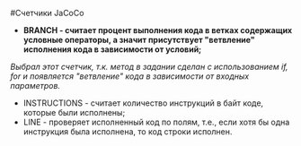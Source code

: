 #Cчетчики JaCoCo
* **BRANCH - считает процент выполнения кода в ветках содержащих условные операторы, а значит присутствует "ветвление" исполнения кода в зависимости от условий;**  

*Выбрал этот счетчик, т.к. метод в задании сделан с использованием if, for и появляется "ветвление" кода в зависимости от входных параметров.*
* INSTRUCTIONS - считает количество инструкций в байт коде, которые были исполнены;
* LINE - проверяет исполненный код по полям, т.е., если хотя бы одна инструкция была исполнена, то код строки исполнен.